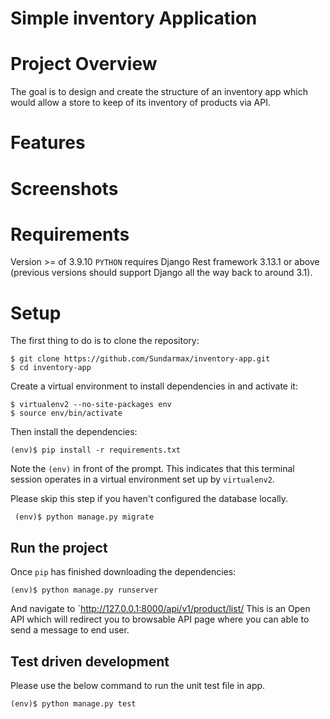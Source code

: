 ﻿# Simple inventory Application

# Project Overview 
The goal is to design and create the structure of an inventory app which would allow a store to keep of its inventory of products via API. 

# Features

# Screenshots

# Requirements
Version >=  of 3.9.10 `PYTHON` requires Django Rest framework 3.13.1 or above (previous versions should support Django all the way back to around 3.1).

# Setup
The first thing to do is to clone the repository:

    $ git clone https://github.com/Sundarmax/inventory-app.git
    $ cd inventory-app

Create a virtual environment to install dependencies in and activate it:

    $ virtualenv2 --no-site-packages env
    $ source env/bin/activate

Then install the dependencies:

    (env)$ pip install -r requirements.txt

Note the  `(env)`  in front of the prompt. This indicates that this terminal session operates in a virtual environment set up by  `virtualenv2`.

Please skip this step if you haven't configured the database locally. 

     (env)$ python manage.py migrate


## Run the project 

Once  `pip`  has finished downloading the dependencies:

    (env)$ python manage.py runserver

And navigate to  `http://127.0.0.1:8000/api/v1/product/list/ 
This is an Open API which will redirect you to browsable API page where you can able to send a message to end user. 


## Test driven development 

Please use the below command to run the unit test file in app.

    (env)$ python manage.py test 

